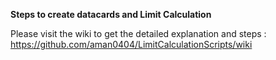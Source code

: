 **Steps to create datacards and Limit Calculation**

Please visit the wiki to get the detailed explanation and steps : 
https://github.com/aman0404/LimitCalculationScripts/wiki
